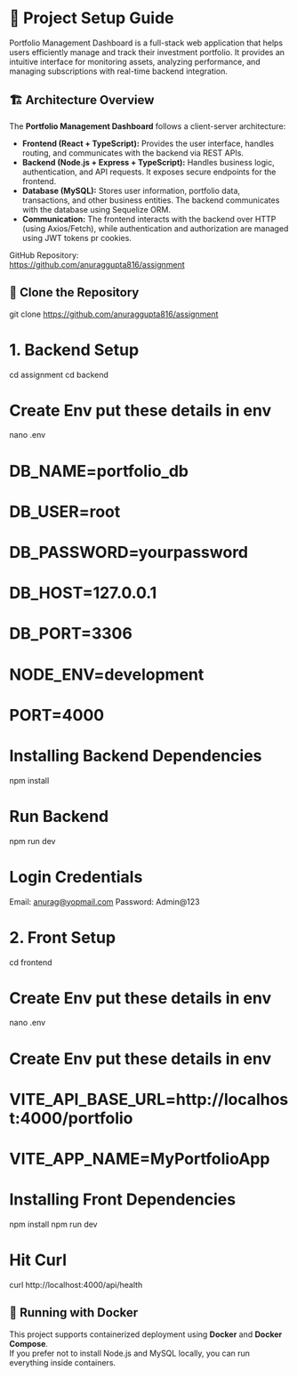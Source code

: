 # 📌 Project Setup Guide

Portfolio Management Dashboard is a full-stack web application that helps users efficiently manage and track their investment portfolio. It provides an intuitive interface for monitoring assets, analyzing performance, and managing subscriptions with real-time backend integration.

## 🏗 Architecture Overview

The **Portfolio Management Dashboard** follows a client-server architecture:

- **Frontend (React + TypeScript):** Provides the user interface, handles routing, and communicates with the backend via REST APIs.
- **Backend (Node.js + Express + TypeScript):** Handles business logic, authentication, and API requests. It exposes secure endpoints for the frontend.
- **Database (MySQL):** Stores user information, portfolio data, transactions, and other business entities. The backend communicates with the database using Sequelize ORM.
- **Communication:** The frontend interacts with the backend over HTTP (using Axios/Fetch), while authentication and authorization are managed using JWT tokens pr cookies.

GitHub Repository:  
https://github.com/anuraggupta816/assignment

## 🔧 Clone the Repository

git clone https://github.com/anuraggupta816/assignment

# 1. Backend Setup

cd assignment
cd backend

# Create Env put these details in env

nano .env

# DB_NAME=portfolio_db

# DB_USER=root

# DB_PASSWORD=yourpassword

# DB_HOST=127.0.0.1

# DB_PORT=3306

# NODE_ENV=development

# PORT=4000

# Installing Backend Dependencies

npm install

# Run Backend

npm run dev

# Login Credentials

Email: anurag@yopmail.com
Password: Admin@123

# 2. Front Setup

cd frontend

# Create Env put these details in env

nano .env

# Create Env put these details in env

# VITE_API_BASE_URL=http://localhost:4000/portfolio

# VITE_APP_NAME=MyPortfolioApp

# Installing Front Dependencies

npm install
npm run dev

# Hit Curl

curl http://localhost:4000/api/health



## 🐳 Running with Docker
This project supports containerized deployment using **Docker** and **Docker Compose**.  
If you prefer not to install Node.js and MySQL locally, you can run everything inside containers.

